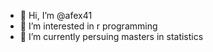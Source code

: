 - 👋 Hi, I’m @afex41
- 👀 I’m interested in r programming 
-  🌱 I’m currently persuing masters in statistics


<!---
afex41/afex41 is a ✨ special ✨ repository because its `README.md` (this file) appears on your GitHub profile.
You can click the Preview link to take a look at your changes.
--->
